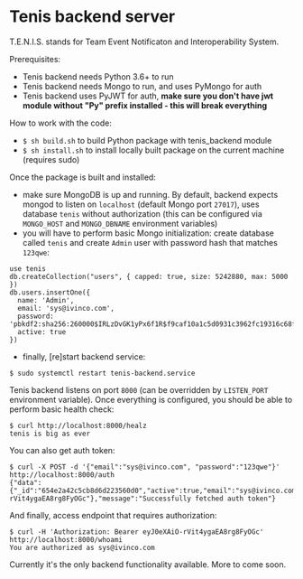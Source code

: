 # Tenis backend server
T.E.N.I.S. stands for Team Event Notificaton and Interoperability System.

Prerequisites:
- Tenis backend needs Python 3.6+ to run
- Tenis backend needs Mongo to run, and uses PyMongo for auth
- Tenis backend uses PyJWT for auth, **make sure you don't have jwt module without "Py" prefix installed - this will break everything**

How to work with the code:
- `$ sh build.sh` to build Python package with tenis_backend module
- `$ sh install.sh` to install locally built package on the current machine (requires sudo)

Once the package is built and installed:
- make sure MongoDB is up and running. By default, backend expects mongod to listen on `localhost` (default Mongo port `27017`), uses database `tenis` without authorization (this can be configured via `MONGO_HOST` and `MONGO_DBNAME` environment variables)
- you will have to perform basic Mongo initialization: create database called `tenis` and create `Admin` user with password hash that matches `123qwe`:
```
use tenis
db.createCollection("users", { capped: true, size: 5242880, max: 5000 })
db.users.insertOne({
  name: 'Admin',
  email: 'sys@ivinco.com',
  password: 'pbkdf2:sha256:260000$IRLzDvGK1yPx6f1R$f9caf10a1c5d0931c3962fc19316c68f37377804a24b70d6b7a857303394d5d7',
  active: true
})
```
- finally, [re]start backend service:
```
$ sudo systemctl restart tenis-backend.service
```

Tenis backend listens on port `8000` (can be overridden by `LISTEN_PORT` environment variable).
Once everything is configured, you should be able to perform basic health check:
```
$ curl http://localhost:8000/healz
tenis is big as ever
```

You can also get auth token:
```
$ curl -X POST -d '{"email":"sys@ivinco.com", "password":"123qwe"}' http://localhost:8000/auth
{"data":{"_id":"654e2a42c5cb8d6d223560d0","active":true,"email":"sys@ivinco.com","name":"Admin","token":"eyJ0eXAiO-rVit4ygaEA8rg8FyOGc"},"message":"Successfully fetched auth token"}
```

And finally, access endpoint that requires authorization:
```
$ curl -H 'Authorization: Bearer eyJ0eXAiO-rVit4ygaEA8rg8FyOGc' http://localhost:8000/whoami
You are authorized as sys@ivinco.com
```
Currently it's the only backend functionality available. More to come soon.
